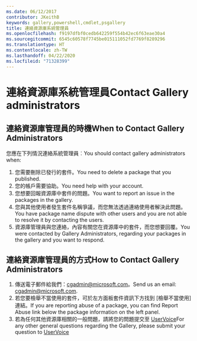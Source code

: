 ```yaml
---
ms.date: 06/12/2017
contributor: JKeithB
keywords: gallery,powershell,cmdlet,psgallery
title: 連絡資源庫系統管理員
ms.openlocfilehash: f9197dfbf0cedb642259f554b42ec6f63eae30a4
ms.sourcegitcommit: 6545c60578f7745be015111052fd7769f8289296
ms.translationtype: HT
ms.contentlocale: zh-TW
ms.lasthandoff: 04/22/2020
ms.locfileid: "71328399"
---
```

# <a name="contact-gallery-administrators"></a><span data-ttu-id="051bc-103">連絡資源庫系統管理員</span><span class="sxs-lookup"><span data-stu-id="051bc-103">Contact Gallery administrators</span></span>

## <a name="when-to-contact-gallery-administrators"></a><span data-ttu-id="051bc-104">連絡資源庫管理員的時機</span><span class="sxs-lookup"><span data-stu-id="051bc-104">When to Contact Gallery Administrators</span></span>

<span data-ttu-id="051bc-105">您應在下列情況連絡系統管理員︰</span><span class="sxs-lookup"><span data-stu-id="051bc-105">You should contact gallery administrators when:</span></span>

1. <span data-ttu-id="051bc-106">您需要刪除已發行的套件。</span><span class="sxs-lookup"><span data-stu-id="051bc-106">You need to delete a package that you published.</span></span>
2. <span data-ttu-id="051bc-107">您的帳戶需要協助。</span><span class="sxs-lookup"><span data-stu-id="051bc-107">You need help with your account.</span></span>
3. <span data-ttu-id="051bc-108">您想要回報資源庫中套件的問題。</span><span class="sxs-lookup"><span data-stu-id="051bc-108">You want to report an issue in the packages in the gallery.</span></span>
4. <span data-ttu-id="051bc-109">您與其他使用者發生套件名稱爭議，而您無法透過連絡使用者解決此問題。</span><span class="sxs-lookup"><span data-stu-id="051bc-109">You have package name dispute with other users and you are not able to resolve it by contacting the users.</span></span>
5. <span data-ttu-id="051bc-110">資源庫管理員與您連絡，內容有關您在資源庫中的套件，而您想要回覆。</span><span class="sxs-lookup"><span data-stu-id="051bc-110">You were contacted by Gallery Administrators, regarding your packages in the gallery and you want to respond.</span></span>

## <a name="how-to-contact-gallery-administrators"></a><span data-ttu-id="051bc-111">連絡資源庫管理員的方式</span><span class="sxs-lookup"><span data-stu-id="051bc-111">How to Contact Gallery Administrators</span></span>

1. <span data-ttu-id="051bc-112">傳送電子郵件給我們：cgadmin@microsoft.com。</span><span class="sxs-lookup"><span data-stu-id="051bc-112">Send us an email: cgadmin@microsoft.com.</span></span>
2. <span data-ttu-id="051bc-113">若您要檢舉不當使用的套件，可於左方面板套件資訊下方找到 [檢舉不當使用] 連結。</span><span class="sxs-lookup"><span data-stu-id="051bc-113">If you are reporting abuse of a package, you can find Report Abuse link below the package information on the left panel.</span></span>
3. <span data-ttu-id="051bc-114">若為任何其他資源庫相關的一般問題，請將您的問題提交至 [UserVoice](http://windowsserver.uservoice.com/forums/301869-powershell)</span><span class="sxs-lookup"><span data-stu-id="051bc-114">For any other general questions regarding the Gallery, please submit your question to [UserVoice](http://windowsserver.uservoice.com/forums/301869-powershell)</span></span>
